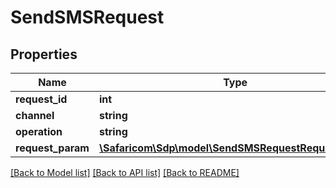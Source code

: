 # SendSMSRequest

## Properties
Name | Type | Description | Notes
------------ | ------------- | ------------- | -------------
**request_id** | **int** |  | [optional] 
**channel** | **string** |  | [optional] 
**operation** | **string** |  | [optional] 
**request_param** | [**\Safaricom\Sdp\model\SendSMSRequestRequestParam**](SendSMSRequestRequestParam.md) |  | [optional] 

[[Back to Model list]](../README.md#documentation-for-models) [[Back to API list]](../README.md#documentation-for-api-endpoints) [[Back to README]](../README.md)


